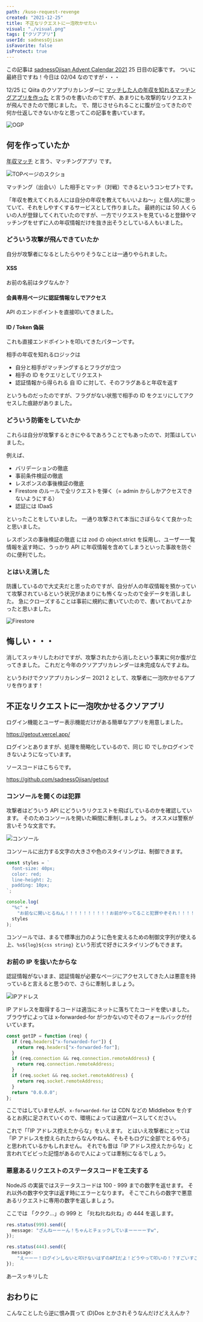 ```yaml
---
path: /kuso-request-revenge
created: "2021-12-25"
title: 不正なリクエストに一泡吹かせたい
visual: "./visual.png"
tags: ["クソアプリ"]
userId: sadnessOjisan
isFavorite: false
isProtect: true
---
```


この記事は [sadnessOjisan Advent Calendar 2021](https://adventar.org/calendars/7015) 25 日目の記事です。
ついに最終日ですね！今日は 02/04 なのですが・・・

12/25 に Qiita のクソアプリカレンダーに [マッチした人の年収を知れるマッチングアプリを作った](https://qiita.com/sadnessOjisan/items/8399f41b475fe3f61618) と言うのを書いたのですが、あまりにも攻撃的なリクエストが飛んできたので閉じました。
で、閉じさせられることに腹が立ってきたので何か仕返しできないかなと思ってこの記事を書いています。

![OGP](./qogp.png)

## 何を作っていたか

[年収マッチ](https://howmatch.ojisan.dev) と言う、マッチングアプリ です。

![TOPページのスクショ](./hm.png)

マッチング（出会い）した相手とマッチ（対戦）できるというコンセプトです。

「年収を教えてくれる人には自分の年収を教えてもいいよね〜」と個人的に思っていて、それをしやすくするサービスとして作りました。
最終的には 50 人くらいの人が登録してくれていたのですが、一方でリクエストを見ていると登録やマッチングをせずに人の年収情報だけを抜き出そうとしている人もいました。

### どういう攻撃が飛んできていたか

自分が攻撃者になるとしたらやりそうなことは一通りやられました。

#### XSS

お前の名前はタグなんか？

#### 会員専用ページに認証情報なしでアクセス

API のエンドポイントを直接叩いてきました。

#### ID / Token 偽装

これも直接エンドポイントを叩いてきたパターンです。

相手の年収を知れるロジックは

- 自分と相手がマッチングするとフラグが立つ
- 相手の ID をクエリとしてリクエスト
- 認証情報から得られる 自 ID に対して、そのフラグあると年収を返す

というものだったのですが、フラグがない状態で相手の ID をクエリにしてアクセスした痕跡がありました。

### どういう防衛をしていたか

これらは自分が攻撃するときにやるであろうことでもあったので、対策はしていました。

例えば、

- バリデーションの徹底
- 事前条件検証の徹底
- レスポンスの事後検証の徹底
- Firestore のルールで全リクエストを弾く（= admin からしかアクセスできないようにする）
- 認証には IDaaS

といったことをしていました。
一通り攻撃されて本当にさぼらなくて良かったと思いました。

レスポンスの事後検証の徹底 には zod の object.strict を採用し、ユーザー一覧情報を返す時に、うっかり API に年収情報を含めてしまうといった事故を防ぐのに便利でした。

### とはいえ消した

防護しているので大丈夫だと思ったのですが、自分が人の年収情報を預かっていて攻撃されているという状況があまりにも怖くなったので全データを消しました。
急にクローズすることは事前に規約に書いていたので、書いておいてよかったと思いました。

![Firestore](./fs.png)

## 悔しい・・・

消してスッキリしたわけですが、攻撃されたから消したという事実に何か腹が立ってきました。
これだと今年のクソアプリカレンダーは未完成なんですよね。

というわけでクソアプリカレンダー 2021 2 として、攻撃者に一泡吹かせるアプリを作ります！

## 不正なリクエストに一泡吹かせるクソアプリ

ログイン機能とユーザー表示機能だけがある簡単なアプリを用意しました。

<https://getout.vercel.app/>

ログインとありますが、処理を簡略化しているので、同じ ID でしかログインできないようになっています。

ソースコードはこちらです。

<https://github.com/sadnessOjisan/getout>

### コンソールを開くのは犯罪

攻撃者はどういう API にどういうリクエストを飛ばしているのかを確認しています。
そのためコンソールを開いた瞬間に牽制しましょう。
オススメは警察が言いそうな文言です。

![コンソール](./crime.png)

コンソールに出力する文字の大きさや色のスタイリングは、制御できます。

```js
const styles = `
  font-size: 40px;
  color: red;
  line-height: 2;
  padding: 10px;
`;

console.log(
  "%c" +
    "お前なに開いとるねん！！！！！！！！！！お前がやってること犯罪やぞそれ！！！！！！",
  styles
);
```

コンソールでは、まるで標準出力のように色を変えるための制御文字列が使える上、`%s${log}${css string}` という形式で好きにスタイリングもできます。

### お前の IP を抜いたからな

認証情報がないまま、認証情報が必要なページにアクセスしてきた人は悪意を持っていると言えると思うので、さらに牽制しましょう。

![IPアドレス](./ip.png)

IP アドレスを取得するコードは適当にネットに落ちてたコードを使いました。
ブラウザによっては x-forwarded-for がつかないのでそのフォールバックが付いています。

```js
const getIP = function (req) {
  if (req.headers["x-forwarded-for"]) {
    return req.headers["x-forwarded-for"];
  }
  if (req.connection && req.connection.remoteAddress) {
    return req.connection.remoteAddress;
  }
  if (req.socket && req.socket.remoteAddress) {
    return req.socket.remoteAddress;
  }
  return "0.0.0.0";
};
```

ここではしていませんが、`x-forwarded-for` は CDN などの Middlebox を介するとお尻に足されていくので、環境によっては適宜パースしてください。

これで「「IP アドレス控えたからな」をいえます。
とはいえ攻撃者にとっては 「IP アドレスを控えられたからなんやねん、そもそもログに全部でとるやろ」と思われているかもしれません。
それでも昔は「IP アドレス控えたからな」と言われてビビった記憶があるので人によっては牽制になるでしょう。

### 悪意あるリクエストのステータスコードを工夫する

NodeJS の実装ではステータスコードは 100 - 999 までの数字を返せます。
それ以外の数字や文字は返す時にエラーとなります。
そこでこれらの数字で悪意あるリクエストに専用の数字を返しましょう。

ここでは 「ククク...」の 999 と 「ﾀﾋねﾀﾋねﾀﾋね」の 444 を返します。

```ts
res.status(999).send({
  message: "ざんねーーーん！ちゃんとチェックしていまーーーーすw",
});

res.status(444).send({
  message:
    "えーーー！ログインしないと叩けないはずのAPIだよ！どうやって叩いの！？すごいすごーーーーーーい",
});
```

あースッキリした

## おわりに

こんなことしたら逆に恨み買って (D)Dos とかされそうなんだけどええんか？
